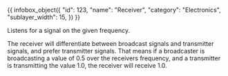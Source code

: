 {{ infobox_object({
	"id": 123,
	"name": "Receiver",
	"category": "Electronics",
	"sublayer_width": 15,
}) }}

Listens for a signal on the given frequency.

The receiver will differentiate between broadcast signals and transmitter signals, and prefer transmitter signals. That means if a broadcaster is broadcasting a value of 0.5 over the receivers frequency, and a transmitter is transmitting the value 1.0, the receiver will receive 1.0.